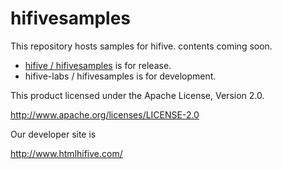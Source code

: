 hifivesamples
=============

This repository hosts samples for hifive.
contents coming soon.

- [hifive / hifivesamples](https://github.com/hifive-labs/hifivesamples/) is for release.
- hifive-labs / hifivesamples is for development.

This product licensed under the Apache License, Version 2.0.

http://www.apache.org/licenses/LICENSE-2.0

Our developer site is

http://www.htmlhifive.com/